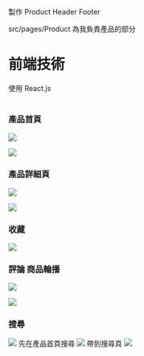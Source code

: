 製作 Product Header Footer

src/pages/Product 為我負責產品的部分

# 前端技術

使用 React.js

#
### 產品首頁
![](https://i.imgur.com/h5MiVbp.png)

![](https://i.imgur.com/5F9uSt5.jpg)

### 產品詳細頁

![](https://i.imgur.com/PpazyxK.png)

![](https://i.imgur.com/LH6r8YM.jpg)

### 收藏

![](https://i.imgur.com/eoPgGn0.jpg)


### 評論 商品輪播

![](https://i.imgur.com/IuUrRJA.png)

![](https://i.imgur.com/KTt3hIe.jpg)

### 搜尋

![](https://i.imgur.com/R9EbCqf.png)
先在產品首頁搜尋
![](https://i.imgur.com/JT1HFP7.png)
帶到搜尋頁
![](https://i.imgur.com/TPc0hMY.png)
